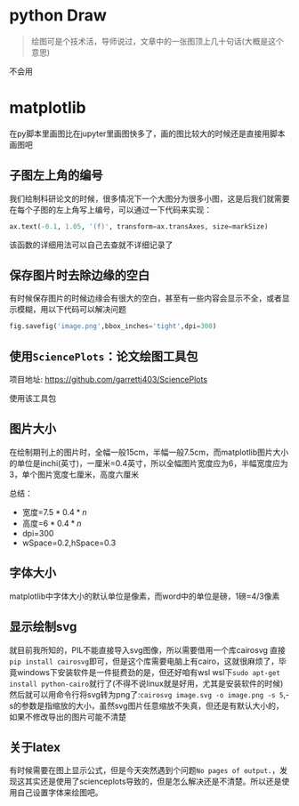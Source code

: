 # python Draw
> 绘图可是个技术活，导师说过，文章中的一张图顶上几十句话(大概是这个意思)

不会用
# matplotlib
在py脚本里画图比在jupyter里画图快多了，画的图比较大的时候还是直接用脚本画图吧
## 子图左上角的编号
我们绘制科研论文的时候，很多情况下一个大图分为很多小图，这是后我们就需要在每个子图的左上角写上编号，可以通过一下代码来实现：
```python
ax.text(-0.1, 1.05, '(f)', transform=ax.transAxes, size=markSize)
```
该函数的详细用法可以自己去查就不详细记录了
## 保存图片时去除边缘的空白
有时候保存图片的时候边缘会有很大的空白，甚至有一些内容会显示不全，或者显示模糊，用以下代码可以解决问题
```python
fig.savefig('image.png',bbox_inches='tight',dpi=300)
```
## 使用`SciencePlots`：论文绘图工具包
项目地址: https://github.com/garrettj403/SciencePlots

使用该工具包

## 图片大小
在绘制期刊上的图片时，全幅一般15cm，半幅一般7.5cm，而matplotlib图片大小的单位是inchi(英寸)，一厘米=0.4英寸，所以全幅图片宽度应为6，半幅宽度应为3，单个图片宽度七厘米，高度六厘米

总结：
- 宽度=$7.5*0.4*n$
- 高度=$6*0.4*n$
- dpi=300
- wSpace=0.2,hSpace=0.3
## 字体大小
matplotlib中字体大小的默认单位是像素，而word中的单位是磅，1磅=4/3像素
## 显示绘制svg
就目前我所知的，PIL不能直接导入svg图像，所以需要借用一个库cairosvg
直接`pip install cairosvg`即可，但是这个库需要电脑上有cairo，这就很麻烦了，毕竟windows下安装软件是一件挺费劲的是，但还好咱有wsl
wsl下`sudo apt-get install python-cairo`就行了(不得不说linux就是好用，尤其是安装软件的时候)
然后就可以用命令行将svg转为png了:`cairosvg image.svg -o image.png -s 5`,-s的参数是指缩放的大小，虽然svg图片任意缩放不失真，但还是有默认大小的，如果不修改导出的图片可能不清楚
## 关于latex
有时候需要在图上显示公式，但是今天突然遇到个问题`No pages of output.`，发现这其实还是使用了scienceplots导致的，但是怎么解决还是不清楚。所以还是使用自己设置字体来绘图吧。